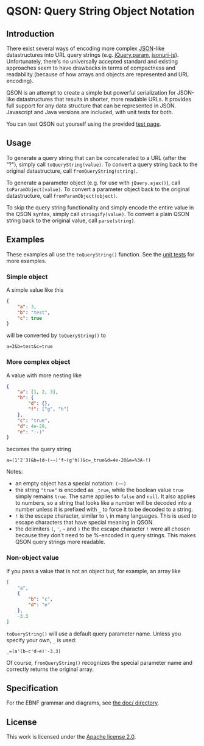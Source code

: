# QSON: Query String Object Notation

## Introduction

There exist several ways of encoding more complex [JSON](http://json.org/)-like datastructures into URL query strings (e.g. [jQuery.param](http://api.jquery.com/jquery.param/), [jsonuri-js](https://github.com/guidj/jsonuri-js)). Unfortunately, there's no universally accepted standard and existing approaches seem to have drawbacks in terms of compactness and readability (because of how arrays and objects are represented and URL encoding).

QSON is an attempt to create a simple but powerful serialization for JSON-like datastructures that results in shorter, more readable URLs. It provides full support for any data structure that can be represented in JSON. Javascript and Java versions are included, with unit tests for both.

You can test QSON out yourself using the provided [test page](https://github.com/jan-niestadt/qson/blob/master/js/test.html).

## Usage

To generate a query string that can be concatenated to a URL (after the "?"), simply call `toQueryString(value)`. To convert a query string back to the original datastructure, call `fromQueryString(string)`.

To generate a parameter object (e.g. for use with `jQuery.ajax()`), call `toParamObject(value)`. To convert a parameter object back to the original datastructure, call `fromParamObject(object)`.

To skip the query string functionality and simply encode the entire value in the QSON syntax, simply call `stringify(value)`. To convert a plain QSON string back to the original value, call `parse(string)`.

## Examples
These examples all use the `toQueryString()` function. See the [unit tests](https://github.com/jan-niestadt/qson/blob/master/js/test.js#L180) for more examples.

### Simple object
A simple value like this
```json
{
	"a": 3,
	"b": "test",
	"c": true
}
```
will be converted by `toQueryString()` to

    a=3&b=test&c=true

### More complex object
A value with more nesting like
```json
{
	"a": [1, 2, 3],
	"b": {
		"d": {},
		"f": ["g", "h"]
	},
	"c": "true",
    "d": 4e-20,
    "e": ":-)"
}
```

becomes the query string

    a=(1'2'3)&b=(d~(~~)'f~(g'h))&c=_true&d=4e-20&e=%3A-!)

Notes:
- an empty object has a special notation: `(~~)`
- the string `"true"` is encoded as `_true`, while the boolean value `true` simply remains `true`. The same applies to `false` and `null`. It also applies to numbers, so a string that looks like a number will be decoded into a number unless it is prefixed with `_` to force it to be decoded to a string.
- `!` is the escape character, similar to `\` in many languages. This is used to escape characters that have special meaning in QSON.
- the delimiters `(`, `'`, `~` and `)` the the escape character `!` were all chosen because they don't need to be %-encoded in query strings. This makes QSON query strings more readable.

    
### Non-object value
If you pass a value that is not an object but, for example, an array like
```json
[
    "a",
    {
    	"b": "c",
        "d": "e"
    },
    -3.3
]
```
`toQueryString()` will use a default query parameter name. Unless you specify your own, `_` is used:

    _=(a'(b~c'd~e)'-3.3)

Of course, `fromQueryString()` recognizes the special parameter name and correctly returns the original array.

## Specification
For the EBNF grammar and diagrams, see [the doc/ directory](https://github.com/jan-niestadt/qson/tree/master/doc).

## License

This work is licensed under the [Apache license 2.0](https://www.apache.org/licenses/LICENSE-2.0).
